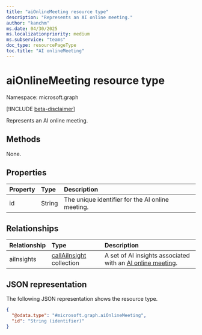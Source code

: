 ```yaml
---
title: "aiOnlineMeeting resource type"
description: "Represents an AI online meeting."
author: "kanchm"
ms.date: 04/30/2025
ms.localizationpriority: medium
ms.subservice: "teams"
doc_type: resourcePageType
toc.title: "AI onlineMeeting"
---
```


# aiOnlineMeeting resource type

Namespace: microsoft.graph

[!INCLUDE [beta-disclaimer](../../includes/beta-disclaimer.md)]

Represents an AI online meeting.

## Methods
None.

## Properties
|Property|Type|Description|
|:---|:---|:---|
|id|String| The unique identifier for the AI online meeting. |

## Relationships
|Relationship|Type|Description|
|:---|:---|:---|
|aiInsights|[callAiInsight](../resources/callaiinsight.md) collection| A set of AI insights associated with an [AI online meeting](aionlinemeeting.md). |

## JSON representation
The following JSON representation shows the resource type.
<!-- {
  "blockType": "resource",
  "keyProperty": "id",
  "@odata.type": "microsoft.graph.aiOnlineMeeting",
  "openType": false
}
-->
``` json
{
  "@odata.type": "#microsoft.graph.aiOnlineMeeting",
  "id": "String (identifier)"
}
```
